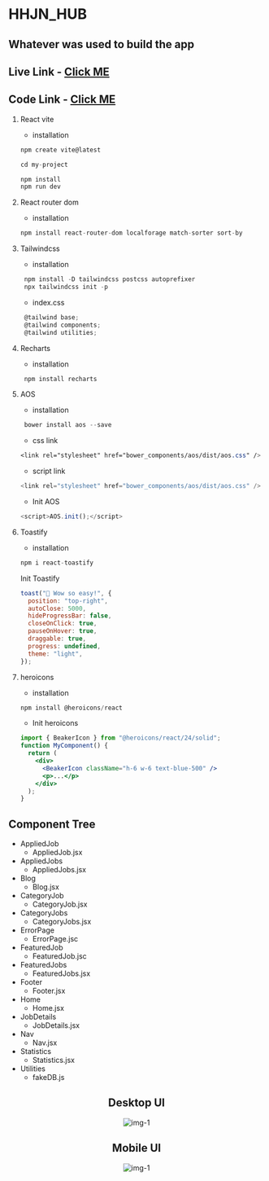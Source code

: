 # HHJN_HUB

## Whatever was used to build the app

## Live Link - [Click ME](https://6435d1a517f1e2005b2faee0--peppy-blini-8b5ac7.netlify.app/)

## Code Link - [Click ME](https://github.com/Porgramming-Hero-web-course/b7a9-career-hub-Tahsin000)

1. React vite

   - installation

   ```jsx
   npm create vite@latest

   cd my-project

   npm install
   npm run dev
   ```

2. React router dom

   - installation

   ```jsx
   npm install react-router-dom localforage match-sorter sort-by
   ```

3. Tailwindcss

   - installation

   ```jsx
    npm install -D tailwindcss postcss autoprefixer
    npx tailwindcss init -p
   ```

   - index.css

   ```jsx
    @tailwind base;
    @tailwind components;
    @tailwind utilities;
   ```

4. Recharts
   - installation
   ```jsx
    npm install recharts
   ```
5. AOS

   - installation

   ```jsx
    bower install aos --save
   ```

   - css link

   ```css
   <link rel="stylesheet" href="bower_components/aos/dist/aos.css" />
   ```

   - script link

   ```javascript
   <link rel="stylesheet" href="bower_components/aos/dist/aos.css" />
   ```

   - Init AOS

   ```javascript
   <script>AOS.init();</script>
   ```

6. Toastify

   - installation

   ```jsx
   npm i react-toastify
   ```

   Init Toastify

   ```jsx
   toast("🦄 Wow so easy!", {
     position: "top-right",
     autoClose: 5000,
     hideProgressBar: false,
     closeOnClick: true,
     pauseOnHover: true,
     draggable: true,
     progress: undefined,
     theme: "light",
   });
   ```

7. heroicons
   - installation
   ```jsx
   npm install @heroicons/react
   ```
   - Init heroicons
   ```jsx
   import { BeakerIcon } from "@heroicons/react/24/solid";
   function MyComponent() {
     return (
       <div>
         <BeakerIcon className="h-6 w-6 text-blue-500" />
         <p>...</p>
       </div>
     );
   }
   ```

## Component Tree

- AppliedJob
  - AppliedJob.jsx
- AppliedJobs
  - AppliedJobs.jsx
- Blog
  - Blog.jsx
- CategoryJob
  - CategoryJob.jsx
- CategoryJobs
  - CategoryJobs.jsx
- ErrorPage
  - ErrorPage.jsc
- FeaturedJob
  - FeaturedJob.jsc
- FeaturedJobs
  - FeaturedJobs.jsx
- Footer
  - Footer.jsx
- Home
  - Home.jsx
- JobDetails
  - JobDetails.jsx
- Nav
  - Nav.jsx
- Statistics
  - Statistics.jsx
- Utilities
  - fakeDB.js

<div style="text-align:center">

## Desktop UI

![img-1](./src/assets/Desktop.png)

## Mobile UI

![img-1](./src/assets/Mobile.png)

</div>
